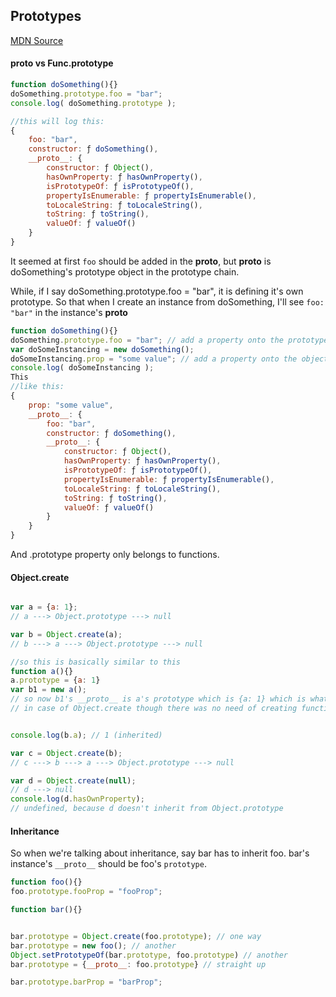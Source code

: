 ## Prototypes
[MDN Source](https://developer.mozilla.org/en-US/docs/Web/JavaScript/Inheritance_and_the_prototype_chain)
#### __proto__ vs Func.prototype

```javascript
function doSomething(){}
doSomething.prototype.foo = "bar";
console.log( doSomething.prototype );

//this will log this:
{
    foo: "bar",
    constructor: ƒ doSomething(),
    __proto__: {
        constructor: ƒ Object(),
        hasOwnProperty: ƒ hasOwnProperty(),
        isPrototypeOf: ƒ isPrototypeOf(),
        propertyIsEnumerable: ƒ propertyIsEnumerable(),
        toLocaleString: ƒ toLocaleString(),
        toString: ƒ toString(),
        valueOf: ƒ valueOf()
    }
}
```
It seemed at first `foo` should be added in the __proto__, but __proto__ is doSomething's prototype object in the prototype chain.

While, if I say doSomething.prototype.foo = "bar", it is defining it's own prototype.
So that when I create an instance from doSomething, I'll see `foo: "bar"` in the instance's __proto__

```javascript
function doSomething(){}
doSomething.prototype.foo = "bar"; // add a property onto the prototype
var doSomeInstancing = new doSomething();
doSomeInstancing.prop = "some value"; // add a property onto the object
console.log( doSomeInstancing );
This
//like this:
{
    prop: "some value",
    __proto__: {
        foo: "bar",
        constructor: ƒ doSomething(),
        __proto__: {
            constructor: ƒ Object(),
            hasOwnProperty: ƒ hasOwnProperty(),
            isPrototypeOf: ƒ isPrototypeOf(),
            propertyIsEnumerable: ƒ propertyIsEnumerable(),
            toLocaleString: ƒ toLocaleString(),
            toString: ƒ toString(),
            valueOf: ƒ valueOf()
        }
    }
}
```

And .prototype property only belongs to functions.

#### Object.create

```javascript

var a = {a: 1}; 
// a ---> Object.prototype ---> null

var b = Object.create(a);
// b ---> a ---> Object.prototype ---> null

//so this is basically similar to this
function a(){}
a.prototype = {a: 1}
var b1 = new a();
// so now b1's __proto__ is a's prototype which is {a: 1} which is what Object.create is doing
// in case of Object.create though there was no need of creating function


console.log(b.a); // 1 (inherited)

var c = Object.create(b);
// c ---> b ---> a ---> Object.prototype ---> null

var d = Object.create(null);
// d ---> null
console.log(d.hasOwnProperty); 
// undefined, because d doesn't inherit from Object.prototype

```


#### Inheritance

So when we're talking about inheritance, say bar has to inherit foo. bar's instance's `__proto__` should be foo's `prototype`.

```javascript
function foo(){}
foo.prototype.fooProp = "fooProp";

function bar(){}


bar.prototype = Object.create(foo.prototype); // one way
bar.prototype = new foo(); // another
Object.setPrototypeOf(bar.prototype, foo.prototype) // another
bar.prototype = {__proto__: foo.prototype} // straight up

bar.prototype.barProp = "barProp";
```


